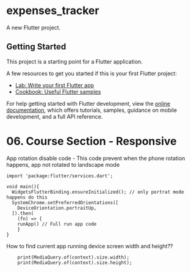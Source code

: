 # expenses_tracker

A new Flutter project.

## Getting Started

This project is a starting point for a Flutter application.

A few resources to get you started if this is your first Flutter project:

- [Lab: Write your first Flutter app](https://docs.flutter.dev/get-started/codelab)
- [Cookbook: Useful Flutter samples](https://docs.flutter.dev/cookbook)

For help getting started with Flutter development, view the
[online documentation](https://docs.flutter.dev/), which offers tutorials,
samples, guidance on mobile development, and a full API reference.

# 06. Course Section - Responsive

App rotation disable code - This code prevent when the phone rotation happens, app not rotated to landscape mode
```
import 'package:flutter/services.dart';

void main(){
  WidgetsFlutterBinding.ensureInitialized(); // only portrat mode happens do this
  SystemChrome.setPreferredOrientations([
    DeviceOrientation.portraitUp,
  ]).then(
    (fn) => {
    runApp() // Full run app code
    }
}
```
How to find current app running device screen width and height??
```
    print(MediaQuery.of(context).size.width);
    print(MediaQuery.of(context).size.height);
```

